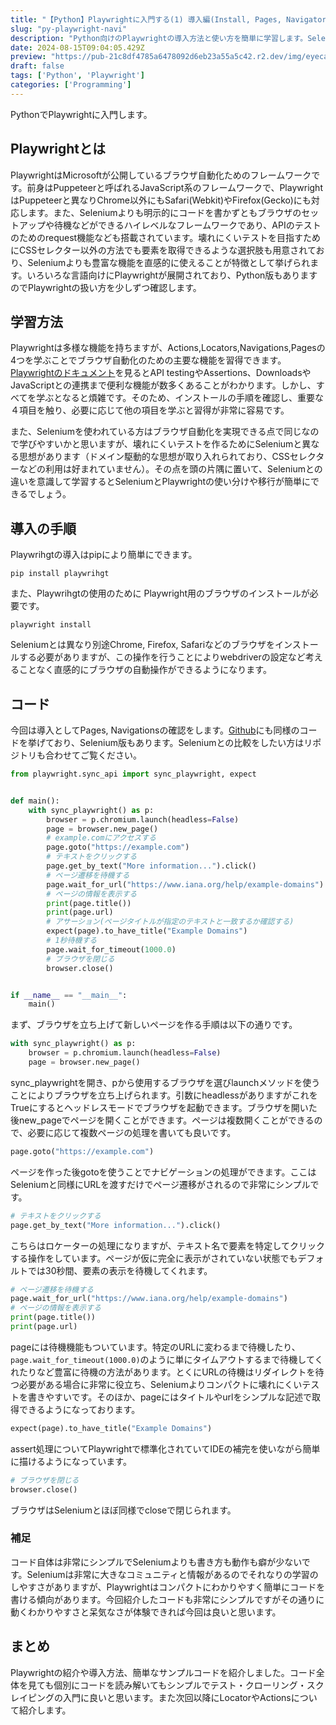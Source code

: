 ```yaml
---
title: "【Python】Playwrightに入門する(1) 導入編(Install, Pages, Navigator)"
slug: "py-playwright-navi"
description: "Python向けのPlaywrightの導入方法と使い方を簡単に学習します。Seleniumと比較しながらページの開き方やページ遷移の方法を中心に見ていきます。"
date: 2024-08-15T09:04:05.429Z
preview: "https://pub-21c8df4785a6478092d6eb23a55a5c42.r2.dev/img/eyecatch/playwright_eycatch.webp"
draft: false
tags: ['Python', 'Playwright']
categories: ['Programming']
---
```


PythonでPlaywrightに入門します。

## Playwrightとは

PlaywrightはMicrosoftが公開しているブラウザ自動化ためのフレームワークです。前身はPuppeteerと呼ばれるJavaScript系のフレームワークで、PlaywrightはPuppeteerと異なりChrome以外にもSafari(Webkit)やFirefox(Gecko)にも対応します。また、Seleniumよりも明示的にコードを書かずともブラウザのセットアップや待機などができるハイレベルなフレームワークであり、APIのテストのためのrequest機能なども搭載されています。壊れにくいテストを目指すためにCSSセレクター以外の方法でも要素を取得できるような選択肢も用意されており、Seleniumよりも豊富な機能を直感的に使えることが特徴として挙げられます。いろいろな言語向けにPlaywrightが展開されており、Python版もありますのでPlaywrightの扱い方を少しずつ確認します。

## 学習方法

Playwrightは多様な機能を持ちますが、Actions,Locators,Navigations,Pagesの4つを学ぶことでブラウザ自動化のための主要な機能を習得できます。[Playwrightのドキュメント](https://playwright.dev/python/docs/intro)を見るとAPI testingやAssertions、DownloadsやJavaScriptとの連携まで便利な機能が数多くあることがわかります。しかし、すべてを学ぶとなると煩雑です。そのため、インストールの手順を確認し、重要な４項目を触り、必要に応じて他の項目を学ぶと習得が非常に容易です。  

また、Seleniumを使われている方はブラウザ自動化を実現できる点で同じなので学びやすいかと思いますが、壊れにくいテストを作るためにSeleniumと異なる思想があります（ドメイン駆動的な思想が取り入れられており、CSSセレクターなどの利用は好まれていません）。その点を頭の片隅に置いて、Seleniumとの違いを意識して学習するとSeleniumとPlaywrightの使い分けや移行が簡単にできるでしょう。

## 導入の手順

Playwrihgtの導入はpipにより簡単にできます。

```shell
pip install playwrihgt
```

また、Playwrihgtの使用のために Playwright用のブラウザのインストールが必要です。

```shell
playwright install
```

Seleniumとは異なり別途Chrome, Firefox, Safariなどのブラウザをインストールする必要がありますが、この操作を行うことによりwebdriverの設定など考えることなく直感的にブラウザの自動操作ができるようになります。

## コード

今回は導入としてPages, Navigationsの確認をします。[Github](https://github.com/rmc8/Practice-Playwright-with-Python/tree/main/src/001_navigation)にも同様のコードを挙げており、Selenium版もあります。Seleniumとの比較をしたい方はリポジトリも合わせてご覧ください。

```python
from playwright.sync_api import sync_playwright, expect


def main():
    with sync_playwright() as p:
        browser = p.chromium.launch(headless=False)
        page = browser.new_page()
        # example.comにアクセスする
        page.goto("https://example.com")
        # テキストをクリックする
        page.get_by_text("More information...").click()
        # ページ遷移を待機する
        page.wait_for_url("https://www.iana.org/help/example-domains")
        # ページの情報を表示する
        print(page.title())
        print(page.url)
        # アサーション(ページタイトルが指定のテキストと一致するか確認する)
        expect(page).to_have_title("Example Domains")
        # 1秒待機する
        page.wait_for_timeout(1000.0)
        # ブラウザを閉じる
        browser.close()


if __name__ == "__main__":
    main()

```

まず、ブラウザを立ち上げて新しいページを作る手順は以下の通りです。

```python
with sync_playwright() as p:
    browser = p.chromium.launch(headless=False)
    page = browser.new_page()
```

sync_playwrightを開き、pから使用するブラウザを選びlaunchメソッドを使うことによりブラウザを立ち上げられます。引数にheadlessがありますがこれをTrueにするとヘッドレスモードでブラウザを起動できます。ブラウザを開いた後new_pageでページを開くことができます。ページは複数開くことができるので、必要に応じて複数ページの処理を書いても良いです。

```python
page.goto("https://example.com")
```

ページを作った後gotoを使うことでナビゲーションの処理ができます。ここはSeleniumと同様にURLを渡すだけでページ遷移がされるので非常にシンプルです。

```python
# テキストをクリックする
page.get_by_text("More information...").click()
```

こちらはロケーターの処理になりますが、テキスト名で要素を特定してクリックする操作をしています。ページが仮に完全に表示がされていない状態でもデフォルトでは30秒間、要素の表示を待機してくれます。

```python
# ページ遷移を待機する
page.wait_for_url("https://www.iana.org/help/example-domains")
# ページの情報を表示する
print(page.title())
print(page.url)
```

pageには待機機能もついています。特定のURLに変わるまで待機したり、`page.wait_for_timeout(1000.0)`のように単にタイムアウトするまで待機してくれたりなど豊富に待機の方法があります。とくにURLの待機はリダイレクトを待つ必要がある場合に非常に役立ち、Seleniumよりコンパクトに壊れにくいテストを書きやすいです。そのほか、pageにはタイトルやurlをシンプルな記述で取得できるようになっております。

```python
expect(page).to_have_title("Example Domains")
```

assert処理についてPlaywrightで標準化されていてIDEの補完を使いながら簡単に描けるようになっています。

```python
# ブラウザを閉じる
browser.close()
```

ブラウザはSeleniumとほぼ同様でcloseで閉じられます。

### 補足

コード自体は非常にシンプルでSeleniumよりも書き方も動作も癖が少ないです。Seleniumは非常に大きなコミュニティと情報があるのでそれなりの学習のしやすさがありますが、Playwrightはコンパクトにわかりやすく簡単にコードを書ける傾向があります。今回紹介したコードも非常にシンプルですがその通りに動くわかりやすさと呆気なさが体験できれば今回は良いと思います。

## まとめ

Playwrightの紹介や導入方法、簡単なサンプルコードを紹介しました。コード全体を見ても個別にコードを読み解いてもシンプルでテスト・クローリング・スクレイピングの入門に良いと思います。また次回以降にLocatorやActionsについて紹介します。

